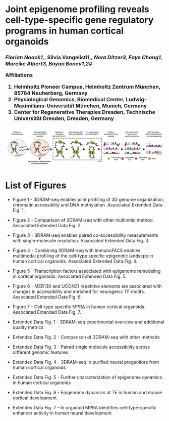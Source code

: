 # Joint epigenome profiling reveals cell-type-specific gene regulatory programs in human cortical organoids

*<h3>Florian Noack1,*, Silvia Vangelisti1,*, Nora Ditzer3, Faye Chong1, Mareike Albert3, Boyan Bonev1,2#*

Affiliations
1. Helmholtz Pioneer Campus, Helmholtz Zentrum München, 85764 Neuherberg, Germany
2. Physiological Genomics, Biomedical Center, Ludwig-Maximilians-Universität München, Munich, Germany
3. Center for Regenerative Therapies Dresden, Technische Universität Dresden, Dresden, Germany

![](3DRAM-seq.png)


# List of Figures

* Figure 1 - 3DRAM-seq enables joint profiling of 3D genome organization, chromatin accessiblity and DNA methylation. Associated Extended Data Fig. 1.

* Figure 2 - Comparison of 3DRAM-seq with other multiomic method. Associated Extended Data Fig. 2.

* Figure 3 - 3DRAM-seq enables paired co-accessibility measurements with single-molecule resolution. Associated Extended Data Fig. 3.

* Figure 4 - Combining 3DRAM-seq with immunoFACS enables multimodal profiling of the cell-type specific epigenetic landscpe in human cortical organoids. Associated Extended Data Fig. 4. 

* Figure 5 - Transcription factors associated with epigenome remodeling in cortical organoids. Associated Extended Data Fig. 5.

* Figure 6 - MER130 and UCON31 repetitive elements are associated with changes in accessibility and enriched for neurogenic TF motifs. Associated Extended Data Fig. 6.

* Figure 7 - Cell-type specific MPRA in human cortical organoids. Associated Extended Data Fig. 7.

* Extended Data Fig. 1 - 3DRAM-seq experimental overview and additional quality metrics 

* Extended Data Fig. 2 - Comparison of 3DRAM-seq with other methods 

* Extended Data Fig. 3 - Paired single molecule accessibility across different genomic features 

* Extended Data Fig. 4 - 3DRAM-seq in purified neural progenitors from human cortical organoids

* Extended Data Fig. 5 - Further characterization of epigenome dynamics in human cortical organoids 

* Extended Data Fig. 6 - Epigenome dynamics at TE in human and mouse cortical development 

* Extended Data Fig. 7 - In organoid MPRA identifies cell-type-specific enhancer activity in human neural development 
